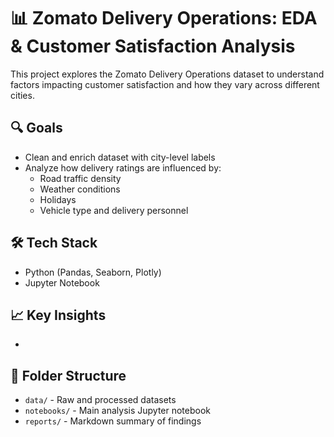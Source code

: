 # 📊 Zomato Delivery Operations: EDA & Customer Satisfaction Analysis

This project explores the Zomato Delivery Operations dataset to understand factors impacting customer satisfaction and how they vary across different cities.

## 🔍 Goals
- Clean and enrich dataset with city-level labels
- Analyze how delivery ratings are influenced by:
  - Road traffic density
  - Weather conditions
  - Holidays
  - Vehicle type and delivery personnel

## 🛠 Tech Stack
- Python (Pandas, Seaborn, Plotly)
- Jupyter Notebook

## 📈 Key Insights
- 

## 📁 Folder Structure
- `data/` - Raw and processed datasets
- `notebooks/` - Main analysis Jupyter notebook
- `reports/` - Markdown summary of findings
